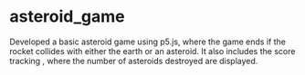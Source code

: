 # asteroid_game

Developed a basic asteroid game using p5.js, where the game ends if the rocket collides with either the earth or an asteroid. It also includes the score tracking , where the number of asteroids destroyed are displayed.
